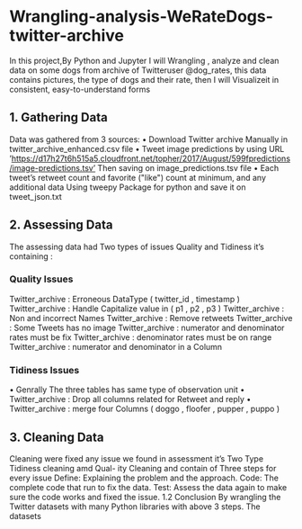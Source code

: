 # Wrangling-analysis-WeRateDogs-twitter-archive
In this project,By Python and Jupyter I will Wrangling , analyze and clean data on some dogs from archive of Twitteruser @dog_rates, this data contains pictures, the type of dogs and their rate, then I will Visualizeit in consistent, easy-to-understand forms

## 1. Gathering Data
Data was gathered from 3 sources:
• Download Twitter archive Manually in twitter_archive_enhanced.csv file
• Tweet image predictions by using URL ’https://d17h27t6h515a5.cloudfront.net/topher/2017/August/599fpredictions/image-predictions.tsv’ Then saving on image_predictions.tsv file
• Each tweet’s retweet count and favorite ("like") count at minimum, and any additional data
Using tweepy Package for python and save it on tweet_json.txt

## 2. Assessing Data
The assessing data had Two types of issues Quality and Tidiness it’s containing :
### Quality Issues

Twitter_archive : Erroneous DataType ( twitter_id , timestamp )
Twitter_archive : Handle Capitalize value in ( p1 , p2 , p3 )
Twitter_archive : Non and incorrect Names
Twitter_archive : Remove retweets
Twitter_archive : Some Tweets has no image
Twitter_archive : numerator and denominator rates must be fix
Twitter_archive : denominator rates must be on range
Twitter_archive : numerator and denominator in a Column

### Tidiness Issues
• Genrally The three tables has same type of observation unit
• Twitter_archive : Drop all columns related for Retweet and reply
• Twitter_archive : merge four Columns ( doggo , floofer , pupper , puppo )

## 3. Cleaning Data
Cleaning were fixed any issue we found in assessment it’s Two Type Tidiness cleaning amd Qual-
ity Cleaning and contain of Three steps for every issue
Define: Explaining the problem and the approach.
Code: The complete code that run to fix the data.
Test: Assess the data again to make sure the code works and fixed the issue.
1.2
Conclusion
By wrangling the Twitter datasets with many Python libraries with above 3 steps. The datasets
